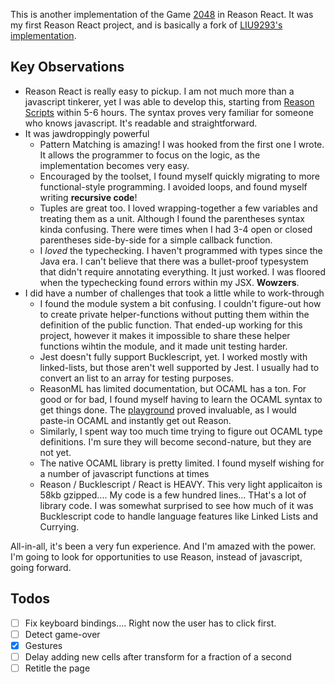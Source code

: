 This is another implementation of the Game [2048](http://2048game.com/) in
Reason React. It was my first Reason React project, and is basically a fork of
[LIU9293's implementation](https://github.com/LIU9293/reason-react-2048).

## Key Observations

* Reason React is really easy to pickup. I am not much more than a javascript
  tinkerer, yet I was able to develop this, starting from
  [Reason Scripts](https://github.com/reasonml-community/reason-scripts) within
  5-6 hours. The syntax proves very familiar for someone who knows javascript.
  It's readable and straightforward.
* It was jawdroppingly powerful
  * Pattern Matching is amazing! I was hooked from the first one I wrote. It
    allows the programmer to focus on the logic, as the implementation becomes
    very easy.
  * Encouraged by the toolset, I found myself quickly migrating to more
    functional-style programming. I avoided loops, and found myself writing
    **recursive code**!
  * Tuples are great too. I loved wrapping-together a few variables and treating
    them as a unit. Although I found the parentheses syntax kinda confusing.
    There were times when I had 3-4 open or closed parentheses side-by-side for
    a simple callback function.
  * I _loved_ the typechecking. I haven't programmed with types since the Java
    era. I can't believe that there was a bullet-proof typesystem that didn't
    require annotating everything. It just worked. I was floored when the
    typechecking found errors within my JSX. **Wowzers**.
* I did have a number of challenges that took a little while to work-through
  * I found the module system a bit confusing. I couldn't figure-out how to
    create private helper-functions without putting them within the definition
    of the public function. That ended-up working for this project, however it
    makes it impossible to share these helper functions wihtin the module, and
    it made unit testing harder.
  * Jest doesn't fully support Bucklescript, yet. I worked mostly with
    linked-lists, but those aren't well supported by Jest. I usually had to
    convert an list to an array for testing purposes.
  * ReasonML has limited documentation, but OCAML has a ton. For good or for
    bad, I found myself having to learn the OCAML syntax to get things done. The
    [playground](https://reasonml.github.io/try) proved invaluable, as I would
    paste-in OCAML and instantly get out Reason.
  * Similarly, I spent way too much time trying to figure out OCAML type
    definitions. I'm sure they will become second-nature, but they are not yet.
  - The native OCAML library is pretty limited. I found myself wishing for a
    number of javascript functions at times
  - Reason / Bucklescript / React is HEAVY. This very light applicaiton is 58kb
    gzipped.... My code is a few hundred lines... THat's a lot of library code.
    I was somewhat surprised to see how much of it was Bucklescript code to
    handle language features like Linked Lists and Currying.

All-in-all, it's been a very fun experience. And I'm amazed with the power. I'm
going to look for opportunities to use Reason, instead of javascript, going
forward.

## Todos

* [ ] Fix keyboard bindings.... Right now the user has to click first.
* [ ] Detect game-over
* [x] Gestures
* [ ] Delay adding new cells after transform for a fraction of a second
* [ ] Retitle the page
